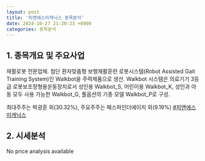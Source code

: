 ```yaml
---
layout: post
title: '피앤에스미캐닉스 종목분석'
date: 2024-10-27 21:20:23 +0900
categories: 종목분석
---
```


## 1. 종목개요 및 주요사업

재활로봇 전문업체. 첨단 환자맞춤형 보행재활훈련 로봇시스템(Robot Assisted Gait Training System)인 Walkbot을 주력제품으로 생산. Walkbot 시스템은 의료기기 3등급 로봇보조정형용운동장치로서 성인용  Walkbot_S, 어린이용 Walkbot_K, 성인과 아동 모두 사용 가능한 Walkbot_G, 풀옵션의 기종 모델 Walkbot_P로 구성.

최대주주는 박광훈 외(30.32%), 주요주주는 패스파인더에이치 외(9.19%)
[#피앤에스미캐닉스](#)

## 2. 시세분석

No price analysis available
